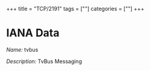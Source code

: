 +++
title = "TCP/2191"
tags = [""]
categories = [""]
+++

# IANA Data

_Name:_ tvbus

_Description:_ TvBus Messaging

